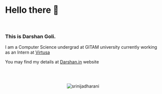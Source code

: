 <h1>Hello there 👋</h1><br>

<h3>This is Darshan Goli.</h3>
<p>I am a Computer Science undergrad at GITAM university currently working as an Intern at <a href="https://www.virtusa.com/">Virtusa</a></p>
<p>You may find my details at <a href="https://darshangoli.github.io/darshan.in/">Darshan.in</a> website</p>
<br><br>
<p align="center"><img align="center" src="https://github-readme-stats.vercel.app/api/top-langs?username=darshangoli&show_icons=true&locale=en&layout=compact&theme=midnight-purple" alt="srinijadharani" /></p>
